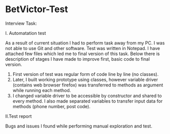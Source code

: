 # BetVictor-Test
Interview Task:

I. Automatation test

As a result of current situation I had to perform task away from my PC. I was not able to use Git and other software.
Test was written in Notepad. I have attached few files which led me to final version of this task. Below there is description of stages I have made to improve first, basic code to final version. 

1. First version of test was regular form of code line by line (no classes).
2. Later, I built working prototype using classes, however variable driver (contains web browser firefox) was transferred to methods as argument while running each method.
3. I changed variable driver to be accessible by constructor and shared to every method. I also made separated variables to transfer input data for methods (phone number, post code).

II.Test report

Bugs and issues I found while performing manual exploration and test.
